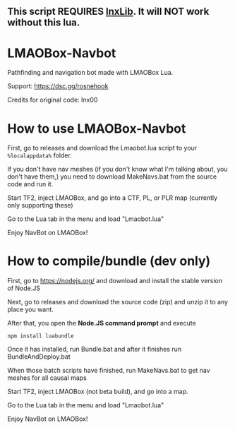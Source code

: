 ## This script **REQUIRES** [lnxLib](https://github.com/lnx00/Lmaobox-Library/releases/latest/). It will NOT work without this lua.

# LMAOBox-Navbot
Pathfinding and navigation bot made with LMAOBox Lua.

Support: https://dsc.gg/rosnehook

Credits for original code: Inx00

# How to use LMAOBox-Navbot

First, go to releases and download the Lmaobot.lua script to your ``%localappdata%`` folder.

If you don't have nav meshes (if you don't know what I'm talking about, you don't have them,) you need to download MakeNavs.bat from the source code and run it.

Start TF2, inject LMAOBox, and go into a CTF, PL, or PLR map (currently only supporting these)

Go to the Lua tab in the menu and load "Lmaobot.lua"

Enjoy NavBot on LMAOBox!

# How to compile/bundle (dev only)
First, go to https://nodejs.org/ and download and install the stable version of Node.JS

Next, go to releases and download the source code (zip) and unzip it to any place you want.

After that, you open the **Node.JS command prompt** and execute
```
npm install luabundle
```

Once it has installed, run Bundle.bat and after it finishes run BundleAndDeploy.bat

When those batch scripts have finished, run MakeNavs.bat to get nav meshes for all causal maps

Start TF2, inject LMAOBox (not beta build), and go into a map.

Go to the Lua tab in the menu and load "Lmaobot.lua"

Enjoy NavBot on LMAOBox!
